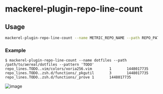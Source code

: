 # mackerel-plugin-repo-line-count

## Usage

```sh
mackerel-plugin-repo-line-count --name METRIC_REPO_NAME --path REPO_PATH --pattern SEARCH_PATTERN
```

### Example

```
$ mackerel-plugin-repo-line-count --name dotfiles --path /path/to/aereal/dotfiles --pattern 'TODO'
repo_lines.TODO..vim/colors/xoria256.vim        1       1448017735
repo_lines.TODO..zsh.d/functions/_pkgutil       3       1448017735
repo_lines.TODO..zsh.d/functions/_prove 1       1448017735
```

![image](https://cloud.githubusercontent.com/assets/87649/11298461/721bf9c6-8fc2-11e5-956c-6443c5e76972.png)
